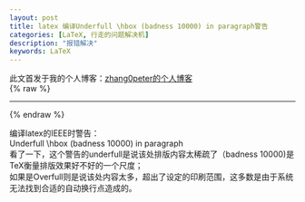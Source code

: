 ```yaml
---
layout: post
title: latex 编译Underfull \hbox (badness 10000) in paragraph警告
categories: [LaTeX, 行走的问题解决机]
description: "报错解决"
keywords: LaTeX
---
```


此文首发于我的个人博客：[zhang0peter的个人博客](https://zhang0peter.com)         
{% raw %}
***          
{% endraw %}

编译latex的IEEE时警告：            
Underfull \hbox (badness 10000) in paragraph                
看了一下，这个警告的underfull是说该处排版内容太稀疏了（badness 10000)是TeX衡量排版效果好不好的一个尺度；                
如果是Overfull则是说该处内容太多，超出了设定的印刷范围，这多数是由于系统无法找到合适的自动换行点造成的。                 
